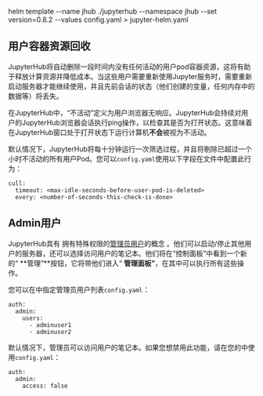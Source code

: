 helm template --name jhub ./jupyterhub   --namespace jhub    --set version=0.8.2   --values config.yaml > jupyter-helm.yaml



## 用户容器资源回收

JupyterHub将自动删除一段时间内没有任何活动的用户pod容器资源，这将有助于释放计算资源并降低成本。当这些用户需要重新使用Jupyter服务时，需要重新启动服务器才能继续使用，并且先前会话的状态（他们创建的变量，任何内存中的数据等）将丢失。

在JupyterHub中，“不活动”定义为用户浏览器无响应。JupyterHub会持续对用户的JupyterHub浏览器会话执行ping操作，以检查其是否为打开状态。这意味着在JupyterHub窗口处于打开状态下运行计算机**不会**被视为不活动。

默认情况下，JupyterHub将每十分钟运行一次筛选过程，并且将剔除已超过一个小时不活动的所有用户Pod。您可以`config.yaml`使用以下字段在文件中配置此行为：

```
cull:
  timeout: <max-idle-seconds-before-user-pod-is-deleted>
  every: <number-of-seconds-this-check-is-done>
```



## Admin用户

JupyterHub具有 拥有特殊权限的[管理员用户](https://jupyterhub.readthedocs.io/en/latest/getting-started/authenticators-users-basics.html#configure-admins-admin-users)的概念 。他们可以启动/停止其他用户的服务器，还可以选择访问用户的笔记本。他们将在“控制面板”中看到一个新的“ **管理”**按钮，它将带他们进入“ **管理面板”**，在其中可以执行所有这些操作。

您可以在中指定管理员用户列表`config.yaml`：

```
auth:
  admin:
    users:
      - adminuser1
      - adminuser2
```

默认情况下，管理员可以访问用户的笔记本。如果您想禁用此功能，请在您的中使用`config.yaml`：

```
auth:
  admin:
    access: false
```